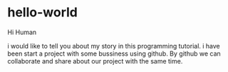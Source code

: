 # hello-world
Hi Human

i would like to tell you about my story in this programming tutorial.
i have been start a project with some bussiness using github.
By github we can collaborate and share  about our project with the same time.
